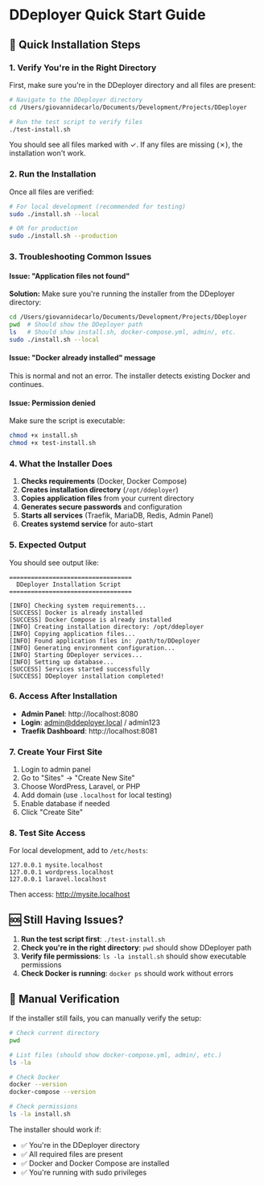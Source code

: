 # DDeployer Quick Start Guide

## 🚀 Quick Installation Steps

### 1. Verify You're in the Right Directory

First, make sure you're in the DDeployer directory and all files are present:

```bash
# Navigate to the DDeployer directory
cd /Users/giovannidecarlo/Documents/Development/Projects/DDeployer

# Run the test script to verify files
./test-install.sh
```

You should see all files marked with ✓. If any files are missing (✗), the installation won't work.

### 2. Run the Installation

Once all files are verified:

```bash
# For local development (recommended for testing)
sudo ./install.sh --local

# OR for production
sudo ./install.sh --production
```

### 3. Troubleshooting Common Issues

#### Issue: "Application files not found"
**Solution:** Make sure you're running the installer from the DDeployer directory:
```bash
cd /Users/giovannidecarlo/Documents/Development/Projects/DDeployer
pwd  # Should show the DDeployer path
ls   # Should show install.sh, docker-compose.yml, admin/, etc.
sudo ./install.sh --local
```

#### Issue: "Docker already installed" message
This is normal and not an error. The installer detects existing Docker and continues.

#### Issue: Permission denied
Make sure the script is executable:
```bash
chmod +x install.sh
chmod +x test-install.sh
```

### 4. What the Installer Does

1. **Checks requirements** (Docker, Docker Compose)
2. **Creates installation directory** (`/opt/ddeployer`)
3. **Copies application files** from your current directory
4. **Generates secure passwords** and configuration
5. **Starts all services** (Traefik, MariaDB, Redis, Admin Panel)
6. **Creates systemd service** for auto-start

### 5. Expected Output

You should see output like:
```
==================================
  DDeployer Installation Script
==================================

[INFO] Checking system requirements...
[SUCCESS] Docker is already installed
[SUCCESS] Docker Compose is already installed
[INFO] Creating installation directory: /opt/ddeployer
[INFO] Copying application files...
[INFO] Found application files in: /path/to/DDeployer
[INFO] Generating environment configuration...
[INFO] Starting DDeployer services...
[INFO] Setting up database...
[SUCCESS] Services started successfully
[SUCCESS] DDeployer installation completed!
```

### 6. Access After Installation

- **Admin Panel**: http://localhost:8080
- **Login**: admin@ddeployer.local / admin123
- **Traefik Dashboard**: http://localhost:8081

### 7. Create Your First Site

1. Login to admin panel
2. Go to "Sites" → "Create New Site"
3. Choose WordPress, Laravel, or PHP
4. Add domain (use `.localhost` for local testing)
5. Enable database if needed
6. Click "Create Site"

### 8. Test Site Access

For local development, add to `/etc/hosts`:
```
127.0.0.1 mysite.localhost
127.0.0.1 wordpress.localhost
127.0.0.1 laravel.localhost
```

Then access: http://mysite.localhost

## 🆘 Still Having Issues?

1. **Run the test script first**: `./test-install.sh`
2. **Check you're in the right directory**: `pwd` should show DDeployer path
3. **Verify file permissions**: `ls -la install.sh` should show executable permissions
4. **Check Docker is running**: `docker ps` should work without errors

## 📝 Manual Verification

If the installer still fails, you can manually verify the setup:

```bash
# Check current directory
pwd

# List files (should show docker-compose.yml, admin/, etc.)
ls -la

# Check Docker
docker --version
docker-compose --version

# Check permissions
ls -la install.sh
```

The installer should work if:
- ✅ You're in the DDeployer directory
- ✅ All required files are present
- ✅ Docker and Docker Compose are installed
- ✅ You're running with sudo privileges
